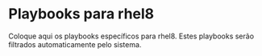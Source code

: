 # Playbooks para rhel8

Coloque aqui os playbooks específicos para rhel8.
Estes playbooks serão filtrados automaticamente pelo sistema.
